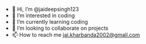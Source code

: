 - 👋 Hi, I’m @jaideepsingh123
- 👀 I’m interested in coding
- 🌱 I’m currently learning coding
- 💞️ I’m looking to collaborate on projects
- 📫 How to reach me jai.kharbanda2002@gmail.com

<!---
jaideepsingh123/jaideepsingh123 is a ✨ special ✨ repository because its `README.md` (this file) appears on your GitHub profile.
You can click the Preview link to take a look at your changes.
--->
